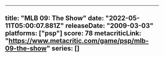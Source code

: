 
---
title: "MLB 09: The Show"
date: "2022-05-11T05:00:07.881Z"
releaseDate: "2009-03-03"
platforms: ["psp"]
score: 78
metacriticLink: "https://www.metacritic.com/game/psp/mlb-09-the-show"
series: []
---
